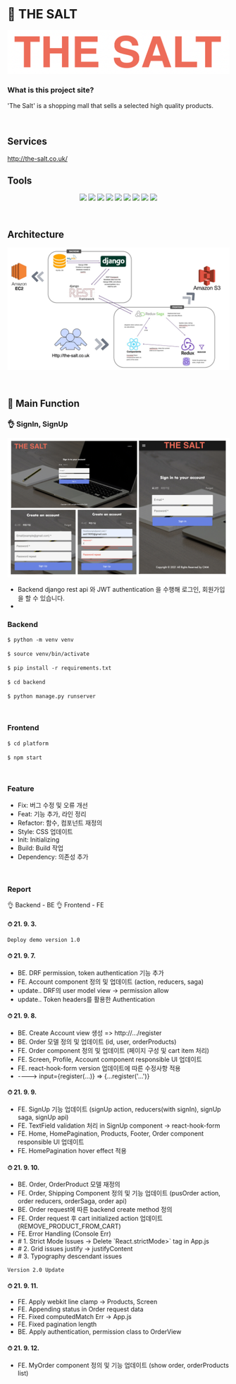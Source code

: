 </br>

# 🌟 THE SALT #
![logo](./platform/src/factory/images/logo.png)



### What is this project site? ###
'The Salt' is a shopping mall that sells a selected high quality products.

<br/>

## Services ###
 http://the-salt.co.uk/
<br/>

## Tools ##
<p align='center'>
    <img src="https://img.shields.io/badge/Django-v3.2.7-orange?logo=django"/>
    <img src="https://img.shields.io/badge/DjangoRestframework-v3.12.4-critical?logo=Django"/>
    <img src="https://img.shields.io/badge/MySQL-%20database-important?logo=mysql"/>
    <img src="https://img.shields.io/badge/React-v16.13.1-blue?logo=React"/>
    <img src="https://img.shields.io/badge/React--redux-v7.2.1-yellowgreen?logo=Redux"/>
    <img src="https://img.shields.io/badge/Redux--saga-v.1.1.3-yellow?logo=Redux-saga"/>
    <img src="https://img.shields.io/badge/Material--UI-v4.12.3-blue?logo=material-ui"/>
    <img src="https://img.shields.io/badge/AWS%20EC2-v.1.5.3-blueviolet?logo=amazon"/>
    <img src="https://img.shields.io/badge/AWS%20S3-v3.2.7-blueviolet?logo=amazon">
</p>
<br/>

## Architecture ##
![Architecture](./platform/src/factory/images/architecture.png)

<br/>

## 🌟 Main Function

### 👌 SignIn, SignUp
![Login](./platform/src/factory/images/login.png)
* Backend django rest api 와 JWT authentication 을 수행해 로그인, 회원가입을 할 수 있습니다.
*  

### Backend ###
```
$ python -m venv venv

$ source venv/bin/activate

$ pip install -r requirements.txt

$ cd backend

$ python manage.py runserver
```
<br/>

### Frontend ###
```
$ cd platform

$ npm start
```

<br/>

### Feature ###
* Fix: 버그 수정 및 오류 개선
* Feat: 기능 추가, 라인 정리
* Refactor: 함수, 컴포넌트 재정의
* Style: CSS 업데이트
* Init: Initializing
* Build: Build 작업
* Dependency: 의존성 추가 

<br/>

### Report ###
👌 Backend - BE
👌 Frontend - FE

#### ⏱ 21. 9. 3.
```
Deploy demo version 1.0
```
#### ⏱ 21. 9. 7.
<ul>
    <li>BE. DRF permission, token authentication 기능 추가</li>
    <li>FE. Account component 정의 및 업데이트 (action, reducers, saga)</li>
    <li>update.. DRF의 user model view -> permission allow</li>
    <li>update.. Token headers를 활용한 Authentication</li>
</ul>

#### ⏱ 21. 9. 8.
<ul>
    <li>BE. Create Account view 생성 => http://.../register </li>
    <li>BE. Order 모델 정의 및 업데이트 (id, user, orderProducts)</li>
    <li>FE. Order component 정의 및 업데이트 (페이지 구성 및 cart item 처리)</li>
    <li>FE. Screen, Profile, Account component responsible UI 업데이트</li>
    <li>FE. react-hook-form version 업데이트에 따른 수정사항 적용</li>
    <li>----> input={register(...)} => {...register('...')}</li>
</ul>

#### ⏱ 21. 9. 9.
<ul>
    <li>FE. SignUp 기능 업데이트 (signUp action, reducers(with signIn), signUp saga, signUp api)</li>
    <li>FE. TextField validation 처리 in SignUp component -> react-hook-form</li>
    <li>FE. Home, HomePagination, Products, Footer, Order component responsible UI 업데이트</li>
    <li>FE. HomePagination hover effect 적용</li> 
</ul>

#### ⏱ 21. 9. 10.
<ul>
    <li>BE. Order, OrderProduct 모델 재정의</li>
    <li>FE. Order, Shipping Component 정의 및 기능 업데이트 (pusOrder action, order reducers, orderSaga, order api)</li>
    <li>BE. Order request에 따른 backend create method 정의</li>
    <li>FE. Order request 후 cart initialized action 업데이트 (REMOVE_PRODUCT_FROM_CART)</li>
    <li>FE. Error Handling (Console Err)</li>
    <li> # 1. Strict Mode Issues -> Delete `React.strictMode>` tag in App.js</li>
    <li> # 2. Grid issues justify -> justifyContent </li>
    <li> # 3. Typography descendant issues </li>
</ul>

```
Version 2.0 Update
```
#### ⏱ 21. 9. 11.
<ul>
    <li>FE. Apply webkit line clamp -> Products, Screen </li>
    <li>FE. Appending status in Order request data</li>
    <li>FE. Fixed computedMatch Err -> App.js</li>
    <li>FE. Fixed pagination length</li>
    <li>BE. Apply authentication, permission class to OrderView </li>
</ul>

#### ⏱ 21. 9. 12.
<ul>
    <li>FE. MyOrder component 정의 및 기능 업데이트 (show order, orderProducts list)</li>
</ul>